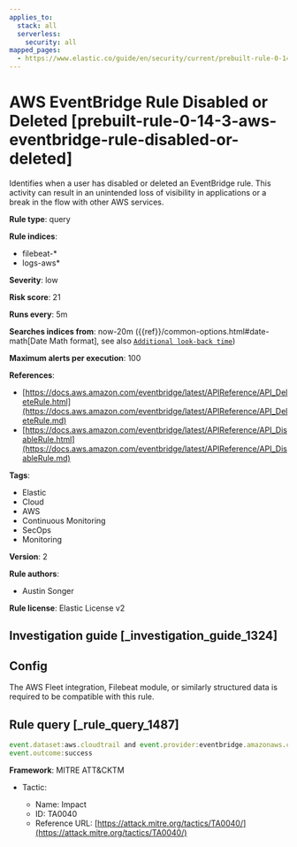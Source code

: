 ```yaml
---
applies_to:
  stack: all
  serverless:
    security: all
mapped_pages:
  - https://www.elastic.co/guide/en/security/current/prebuilt-rule-0-14-3-aws-eventbridge-rule-disabled-or-deleted.html
---
```


# AWS EventBridge Rule Disabled or Deleted [prebuilt-rule-0-14-3-aws-eventbridge-rule-disabled-or-deleted]

Identifies when a user has disabled or deleted an EventBridge rule. This activity can result in an unintended loss of visibility in applications or a break in the flow with other AWS services.

**Rule type**: query

**Rule indices**:

* filebeat-*
* logs-aws*

**Severity**: low

**Risk score**: 21

**Runs every**: 5m

**Searches indices from**: now-20m ({{ref}}/common-options.html#date-math[Date Math format], see also [`Additional look-back time`](docs-content://solutions/security/detect-and-alert/create-detection-rule.md#rule-schedule))

**Maximum alerts per execution**: 100

**References**:

* [https://docs.aws.amazon.com/eventbridge/latest/APIReference/API_DeleteRule.html](https://docs.aws.amazon.com/eventbridge/latest/APIReference/API_DeleteRule.md)
* [https://docs.aws.amazon.com/eventbridge/latest/APIReference/API_DisableRule.html](https://docs.aws.amazon.com/eventbridge/latest/APIReference/API_DisableRule.md)

**Tags**:

* Elastic
* Cloud
* AWS
* Continuous Monitoring
* SecOps
* Monitoring

**Version**: 2

**Rule authors**:

* Austin Songer

**Rule license**: Elastic License v2

## Investigation guide [_investigation_guide_1324]

## Config

The AWS Fleet integration, Filebeat module, or similarly structured data is required to be compatible with this rule.

## Rule query [_rule_query_1487]

```js
event.dataset:aws.cloudtrail and event.provider:eventbridge.amazonaws.com and event.action:(DeleteRule or DisableRule) and
event.outcome:success
```

**Framework**: MITRE ATT&CKTM

* Tactic:

    * Name: Impact
    * ID: TA0040
    * Reference URL: [https://attack.mitre.org/tactics/TA0040/](https://attack.mitre.org/tactics/TA0040/)



